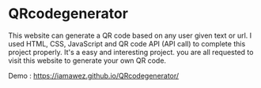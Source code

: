 # QRcodegenerator
This website can generate a QR code based on any user given text or url. I used HTML, CSS, JavaScript and QR code API (API call) to complete this project properly. It's a easy and interesting project. you are all requested to visit this website to generate your own QR code.

Demo : https://iamawez.github.io/QRcodegenerator/

